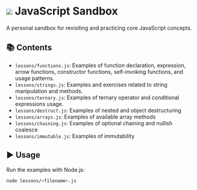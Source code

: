 # [![](https://skillicons.dev/icons?i=js)](https://skillicons.dev) JavaScript Sandbox

A personal sandbox for revisiting and practicing core JavaScript concepts.

## 📚 Contents

- `lessons/functions.js`: Examples of function declaration, expression, arrow functions, constructor functions, self-invoking functions, and usage patterns.
- `lessons/strings.js`: Examples and exercises related to string manipulation and methods.
- `lessons/ternary.js`: Examples of ternary operator and conditional expressions usage.
- `lessons/destruct.js`: Examples of nested and object destructuring
- `lessons/arrays.js`: Examples of available array methods
- `lessons/chaining.js`: Examples of optional chaining and nullish coalesce
- `lessons/immutable.js`: Examples of immutability

## ▶️ Usage

Run the examples with Node.js:

```bash
node lessons/<filename>.js
```
